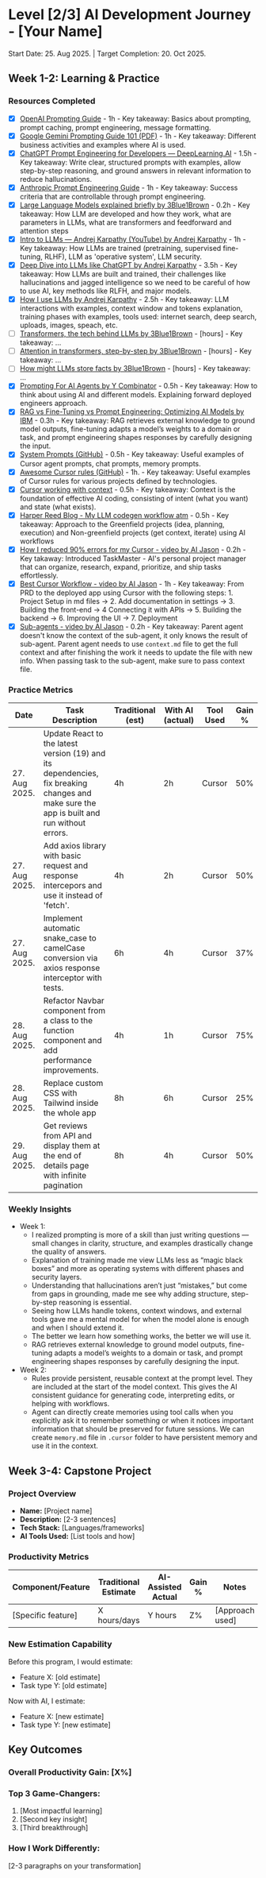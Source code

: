 # Level [2/3] AI Development Journey - [Your Name]

Start Date: 25. Aug 2025. | Target Completion: 20. Oct 2025.

## Week 1-2: Learning & Practice

### Resources Completed

- [x] [OpenAI Prompting Guide](https://platform.openai.com/docs/guides/prompting) - 1h - Key takeaway: Basics about prompting, prompt caching, prompt engineering, message formatting.
- [x] [Google Gemini Prompting Guide 101 (PDF)](https://services.google.com/fh/files/misc/gemini-for-google-workspace-prompting-guide-101.pdf) - 1h - Key takeaway: Different business activities and examples where AI is used.
- [x] [ChatGPT Prompt Engineering for Developers — DeepLearning.AI](https://www.deeplearning.ai/short-courses/chatgpt-prompt-engineering-for-developers/) - 1.5h - Key takeaway: Write clear, structured prompts with examples, allow step-by-step reasoning, and ground answers in relevant information to reduce hallucinations.
- [x] [Anthropic Prompt Engineering Guide](https://docs.anthropic.com/en/docs/build-with-claude/prompt-engineering/overview) - 1h - Key takeaway: Success criteria that are controllable through prompt engineering.
- [x] [Large Language Models explained briefly by 3Blue1Brown](https://www.youtube.com/watch?v=LPZh9BOjkQs) - 0.2h - Key takeaway: How LLM are developed and how they work, what are parameters in LLMs, what are transformers and feedforward and attention steps
- [x] [Intro to LLMs — Andrej Karpathy (YouTube) by Andrej Karpathy](https://www.youtube.com/watch?v=zjkBMFhNj_g) - 1h - Key takeaway: How LLMs are trained (pretraining, supervised fine-tuning, RLHF), LLM as 'operative system', LLM security.
- [x] [Deep Dive into LLMs like ChatGPT by Andrej Karpathy](https://www.youtube.com/watch?v=7xTGNNLPyMI&list=PLAqhIrjkxbuW9U8-vZ_s_cjKPT_FqRStI&index=3) - 3.5h - Key takeaway: How LLMs are built and trained, their challenges like hallucinations and jagged intelligence so we need to be careful of how to use AI, key methods like RLFH, and major models.
- [x] [How I use LLMs by Andrej Karpathy](https://www.youtube.com/watch?v=EWvNQjAaOHw&list=PLAqhIrjkxbuW9U8-vZ_s_cjKPT_FqRStI&index=4) - 2.5h - Key takeaway: LLM interactions with examples, context window and tokens explanation, training phases with examples, tools used: internet search, deep search, uploads, images, speach, etc.
- [ ] [Transformers, the tech behind LLMs by 3Blue1Brown](https://www.youtube.com/watch?v=wjZofJX0v4M&t=183s) - [hours] - Key takeaway: ...
- [ ] [Attention in transformers, step-by-step by 3Blue1Brown](https://www.youtube.com/watch?v=eMlx5fFNoYc&list=PLZHQObOWTQDNU6R1_67000Dx_ZCJB-3pi&index=7) - [hours] - Key takeaway: ...
- [ ] [How might LLMs store facts by 3Blue1Brown](https://www.youtube.com/watch?v=9-Jl0dxWQs8&t=367s) - [hours] - Key takeaway: ...
- [x] [Prompting For AI Agents by Y Combinator](https://www.youtube.com/watch?v=DL82mGde6wo) - 0.5h - Key takeaway: How to think about using AI and different models. Explaining forward deployed engineers approach.
- [x] [RAG vs Fine-Tuning vs Prompt Engineering: Optimizing AI Models by IBM](https://www.youtube.com/watch?v=zYGDpG-pTho) - 0.3h - Key takeaway: RAG retrieves external knowledge to ground model outputs, fine-tuning adapts a model’s weights to a domain or task, and prompt engineering shapes responses by carefully designing the input.
- [x] [System Prompts (GitHub)](https://github.com/x1xhlol/system-prompts-and-models-of-ai-tools) - 0.5h - Key takeaway: Useful examples of Cursor agent prompts, chat prompts, memory prompts.
- [x] [Awesome Cursor rules (GitHub)](https://github.com/PatrickJS/awesome-cursorrules) - 1h. - Key takeaway: Useful examples of Cursor rules for various projects defined by technologies.
- [x] [Cursor working with context](https://docs.cursor.com/en/guides/working-with-context) - 0.5h - Key takeaway: Context is the foundation of effective AI coding, consisting of intent (what you want) and state (what exists).
- [x] [Harper Reed Blog - My LLM codegen workflow atm](https://harper.blog/2025/02/16/my-llm-codegen-workflow-atm/) - 0.5h - Key takeaway: Approach to the Greenfield projects (idea, planning, execution) and Non-greenfield projects (get context, iterate) using AI workflows
- [x] [How I reduced 90% errors for my Cursor - video by AI Jason](https://www.youtube.com/watch?v=1L509JK8p1I) - 0.2h - Key takaway: Introduced TaskMaster - AI's personal project manager that can organize, research, expand, prioritize, and ship tasks effortlessly.
- [x] [Best Cursor Workflow - video by AI Jason](https://www.youtube.com/watch?v=2PjmPU07KNs) - 1h - Key takeaway: From PRD to the deployed app using Cursor with the following steps: 1. Project Setup in md files -> 2. Add documentation in settings -> 3. Building the front-end -> 4 Connecting it with APIs -> 5. Building the backend -> 6. Improving the UI -> 7. Deployment
- [x] [Sub-agents - video by AI Jason](https://www.youtube.com/watch?v=LCYBVpSB0Wo) - 0.2h - Key takeaway: Parent agent doesn't know the context of the sub-agent, it only knows the result of sub-agent. Parent agent needs to use `context.md` file to get the full context and after finishing the work it needs to update the file with new info. When passing task to the sub-agent, make sure to pass context file.

### Practice Metrics

| Date          | Task Description                                                                                                                          | Traditional (est) | With AI (actual) | Tool Used | Gain % |
| ------------- | ----------------------------------------------------------------------------------------------------------------------------------------- | ----------------- | ---------------- | --------- | ------ |
| 27. Aug 2025. | Update React to the latest version (19) and its dependencies, fix breaking changes and make sure the app is built and run without errors. | 4h                | 2h               | Cursor    | 50%    |
| 27. Aug 2025. | Add axios library with basic request and response intercepors and use it instead of 'fetch'.                                              | 4h                | 2h               | Cursor    | 50%    |
| 27. Aug 2025. | Implement automatic snake_case to camelCase conversion via axios response interceptor with tests.                                         | 6h                | 4h               | Cursor    | 37%    |
| 28. Aug 2025. | Refactor Navbar component from a class to the function component and add performance improvements.                                        | 4h                | 1h               | Cursor    | 75%    |
| 28. Aug 2025. | Replace custom CSS with Tailwind inside the whole app                                                                                     | 8h                | 6h               | Cursor    | 25%    |
| 29. Aug 2025. | Get reviews from API and display them at the end of details page with infinite pagination                                                 | 8h                | 4h               | Cursor    | 50%    |

### Weekly Insights

- Week 1:
  - I realized prompting is more of a skill than just writing questions — small changes in clarity, structure, and examples drastically change the quality of answers.
  - Explanation of training made me view LLMs less as “magic black boxes” and more as operating systems with different phases and security layers.
  - Understanding that hallucinations aren’t just “mistakes,” but come from gaps in grounding, made me see why adding structure, step-by-step reasoning is essential.
  - Seeing how LLMs handle tokens, context windows, and external tools gave me a mental model for when the model alone is enough and when I should extend it.
  - The better we learn how something works, the better we will use it.
  - RAG retrieves external knowledge to ground model outputs, fine-tuning adapts a model’s weights to a domain or task, and prompt engineering shapes responses by carefully designing the input.
- Week 2:
  - Rules provide persistent, reusable context at the prompt level. They are included at the start of the model context. This gives the AI consistent guidance for generating code, interpreting edits, or helping with workflows.
  - Agent can directly create memories using tool calls when you explicitly ask it to remember something or when it notices important information that should be preserved for future sessions. We can create `memory.md` file in `.cursor` folder to have persistent memory and use it in the context.

## Week 3-4: Capstone Project

### Project Overview

- **Name:** [Project name]
- **Description:** [2-3 sentences]
- **Tech Stack:** [Languages/frameworks]
- **AI Tools Used:** [List tools and how]

### Productivity Metrics

| Component/Feature  | Traditional Estimate | AI-Assisted Actual | Gain % | Notes           |
| ------------------ | -------------------- | ------------------ | ------ | --------------- |
| [Specific feature] | X hours/days         | Y hours            | Z%     | [Approach used] |

### New Estimation Capability

Before this program, I would estimate:

- Feature X: [old estimate]
- Task type Y: [old estimate]

Now with AI, I estimate:

- Feature X: [new estimate]
- Task type Y: [new estimate]

## Key Outcomes

### Overall Productivity Gain: [X%]

### Top 3 Game-Changers:

1. [Most impactful learning]
2. [Second key insight]
3. [Third breakthrough]

### How I Work Differently:

[2-3 paragraphs on your transformation]
